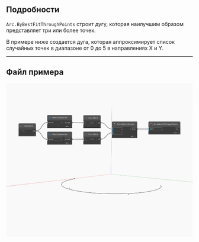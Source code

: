 ## Подробности
`Arc.ByBestFitThroughPoints` строит дугу, которая наилучшим образом представляет три или более точек.

В примере ниже создается дуга, которая аппроксимирует список случайных точек в диапазоне от 0 до 5 в направлениях X и Y.

___
## Файл примера

![ByBestFitThroughPoints](./Autodesk.DesignScript.Geometry.Arc.ByBestFitThroughPoints_img.jpg)

